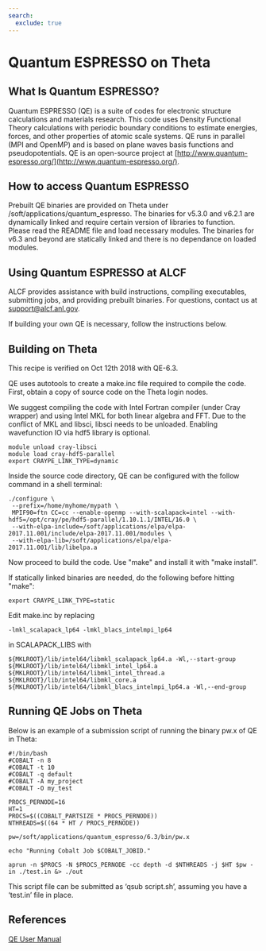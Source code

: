 ```yaml
---
search:
  exclude: true
---
```


# Quantum ESPRESSO on Theta
## What Is Quantum ESPRESSO?
Quantum ESPRESSO (QE) is a suite of codes for electronic structure calculations and materials research. This code uses Density Functional Theory calculations with periodic boundary conditions to estimate energies, forces, and other properties of atomic scale systems. QE runs in parallel (MPI and OpenMP) and is based on plane waves basis functions and pseudopotentials. QE is an open-source project at [http://www.quantum-espresso.org/](http://www.quantum-espresso.org/).

## How to access Quantum ESPRESSO
Prebuilt QE binaries are provided on Theta under /soft/applications/quantum_espresso. The binaries for v5.3.0 and v6.2.1 are dynamically linked and require certain version of libraries to function. Please read the README file and load necessary modules. The binaries for v6.3 and beyond are statically linked and there is no dependance on loaded modules.

## Using Quantum ESPRESSO at ALCF
ALCF provides assistance with build instructions, compiling executables, submitting jobs, and providing prebuilt binaries. For questions, contact us at [support@alcf.anl.gov](mailto:support@alcf.anl.gov).

If building your own QE is necessary, follow the instructions below.

## Building on Theta
This recipe is verified on Oct 12th 2018 with QE-6.3.

QE uses autotools to create a make.inc file required to compile the code. First, obtain a copy of source code on the Theta login nodes.

We suggest compiling the code with Intel Fortran compiler (under Cray wrapper) and using Intel MKL for both linear algebra and FFT. Due to the conflict of MKL and libsci, libsci needs to be unloaded. Enabling wavefunction IO via hdf5 library is optional.

```
module unload cray-libsci
module load cray-hdf5-parallel 
export CRAYPE_LINK_TYPE=dynamic
```
Inside the source code directory, QE can be configured with the follow command in a shell terminal:
```
./configure \
 --prefix=/home/myhome/mypath \
 MPIF90=ftn CC=cc --enable-openmp --with-scalapack=intel --with-hdf5=/opt/cray/pe/hdf5-parallel/1.10.1.1/INTEL/16.0 \
 --with-elpa-include=/soft/applications/elpa/elpa-2017.11.001/include/elpa-2017.11.001/modules \
 --with-elpa-lib=/soft/applications/elpa/elpa-2017.11.001/lib/libelpa.a
```
 Now proceed to build the code. Use "make" and install it with "make install".

If statically linked binaries are needed, do the following before hitting "make":

```
export CRAYPE_LINK_TYPE=static
```
Edit make.inc by replacing
```
-lmkl_scalapack_lp64 -lmkl_blacs_intelmpi_lp64
```
in SCALAPACK_LIBS with
```
${MKLROOT}/lib/intel64/libmkl_scalapack_lp64.a -Wl,--start-group ${MKLROOT}/lib/intel64/libmkl_intel_lp64.a ${MKLROOT}/lib/intel64/libmkl_intel_thread.a ${MKLROOT}/lib/intel64/libmkl_core.a ${MKLROOT}/lib/intel64/libmkl_blacs_intelmpi_lp64.a -Wl,--end-group
```

## Running QE Jobs on Theta
Below is an example of a submission script of running the binary pw.x of QE in Theta:

```
#!/bin/bash
#COBALT -n 8
#COBALT -t 10
#COBALT -q default
#COBALT -A my_project
#COBALT -O my_test

PROCS_PERNODE=16
HT=1
PROCS=$((COBALT_PARTSIZE * PROCS_PERNODE))
NTHREADS=$((64 * HT / PROCS_PERNODE))

pw=/soft/applications/quantum_espresso/6.3/bin/pw.x

echo "Running Cobalt Job $COBALT_JOBID."

aprun -n $PROCS -N $PROCS_PERNODE -cc depth -d $NTHREADS -j $HT $pw -in ./test.in &> ./out
```

This script file can be submitted as ‘qsub script.sh’, assuming you have a ‘test.in’ file in place.

## References
[QE User Manual](http://www.quantum-espresso.org/resources/users-manual)

